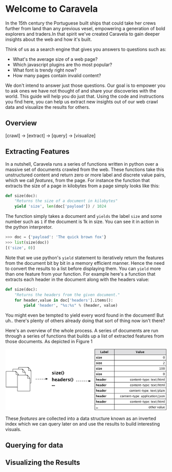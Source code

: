 Welcome to Caravela
====================

In the 15th century the Portuguese built ships  that could take her crews further from land than any previous vesel, empowering a generation of bold explorers and traders.In that spirit we've created Caravela to gain deeper insights about the web and how it's built. 

Think of us as a search engine that gives you answers to questions such as:

* What's the average size of a web page?
* Which javascript plugins are tho most popular?
* What font is trendy right now?
* How many pages contain invalid content?

We don't intend to answer just those questions. Our goal is to empower you to ask ones we have not thought of and share your discoveries with the world. This guide will help you do just that.  Using the code and instructions you find here, you can help us extract new insights  out of our web crawl data and visualize the results for others.


Overview
-------------


[crawl] -> [extract] -> [query] -> [visualize]


Extracting Features
-------------

In a nutshell, Caravela runs a series of functions written in python over a massive set of  documents crawled from the web. These functions take this unstructured content and return zero or more label and discrete value pairs, which we call *features*,  from the page.   For instance the function that extracts the size of a page in kilobytes from a page simply looks like this:

```python
def size(doc):
    "Returns the size of a document in kilobytes"
    yield 'size', len(doc['payload']) / 1024
```

The function simply takes a document and `yields` the label `size` and some number such as `1` if the document is 1k in size. You can see it in action in the python interpretor.

```python
>>> doc = {'payload': 'The quick brown fox'}
>>> list(size(doc))
[('size', 0)]
```

Note that we use python's `yield` statement to iteratively return the features from the document bit by bit in a memory efficient manner.  Hence the need to  convert the results  to a list before displaying them. You can `yield` more than one feature from your function. For example here's a function that extracts each header in the document along with the headers value:

```python
def size(doc):
    "Returns the headers from the given document."
    for header,value in doc['headers'].items():
        yield 'header', "%s:%s" % (header, value)
```

You might even be tempted to yield every word found in the document! But uh.. there's plenty of others already doing that sort of thing now isn't there?

Here's an overview of the whole process. A series of documents are run through a  series of functions that builds up a list of extracted features from those documents. As depicted in Figure 1

![Figure 1: Extraction Overview](/docs/imgs/extraction_overview.png "Figure 1: Extraction Overview")


These *features* are collected into a data structure known as an inverted index which we can 
query later on and use the results to build interesting visuals.






Querying for data
----------------------

Visualizing the Results
---------------------------

